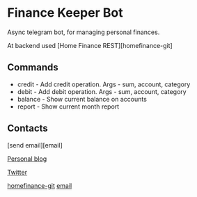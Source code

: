 # Finance Keeper Bot

Async telegram bot, for managing personal finances.

At backend used [Home Finance REST][homefinance-git]

## Commands

- credit - Add credit operation. Args - sum, account, category
- debit - Add debit operation. Args - sum, account, category
- balance - Show current balance on accounts
- report - Show current month report

## Contacts
[send email][email]

[Personal blog][blog]

[Twitter][twitter]

[twitter]: https://twitter.com/harlov
[blog]: http://blog.harlov.com
[homefinance-git](https://github.com/harlov/home-finance)
[email](mailto:nikita@harlov.com)